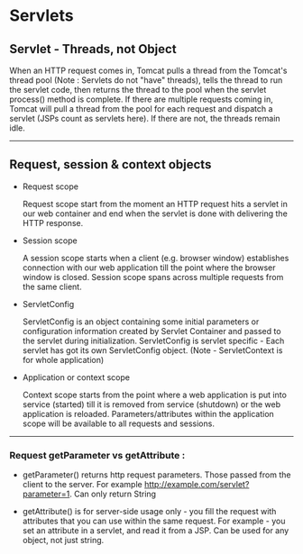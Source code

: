 # Servlets

## Servlet - Threads, not Object 

When an HTTP request comes in, Tomcat pulls a thread from the Tomcat's thread pool (Note : Servlets do not "have" threads), tells the thread to run the servlet code, then returns the thread to the pool when the servlet process() method is complete. If there are multiple requests coming in, Tomcat will pull a thread from the pool for each request and dispatch a servlet (JSPs count as servlets here). If there are not, the threads remain idle.

---

## Request, session & context objects


- Request scope

    Request scope start from the moment an HTTP request hits a servlet in our web container and end when the servlet is done with delivering the HTTP response.


- Session scope

    A session scope starts when a client (e.g. browser window) establishes connection with our web application till the point where the browser window is closed. Session scope spans across multiple requests from the same client.

- ServletConfig

    ServletConfig is an object containing some initial parameters or configuration information created by Servlet Container and passed to the servlet during initialization. ServletConfig is servlet specific - Each servlet has got its own ServletConfig object. (Note - ServletContext is for whole application)

- Application or context scope

    Context scope starts from the point where a web application is put into service (started) till it is removed from service (shutdown) or the web application is reloaded. Parameters/attributes within the application scope will be available to all requests and sessions. 

---

### Request getParameter vs getAttribute :

- getParameter() returns http request parameters. Those passed from the client to the server. For example http://example.com/servlet?parameter=1. Can only return String

- getAttribute() is for server-side usage only - you fill the request with attributes that you can use within the same request. For example - you set an attribute in a servlet, and read it from a JSP. Can be used for any object, not just string.